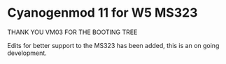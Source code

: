 Cyanogenmod 11 for W5 MS323
=====================

THANK YOU VM03 FOR THE BOOTING TREE	

Edits for better support to the MS323 has been added, this is an on going development. 
